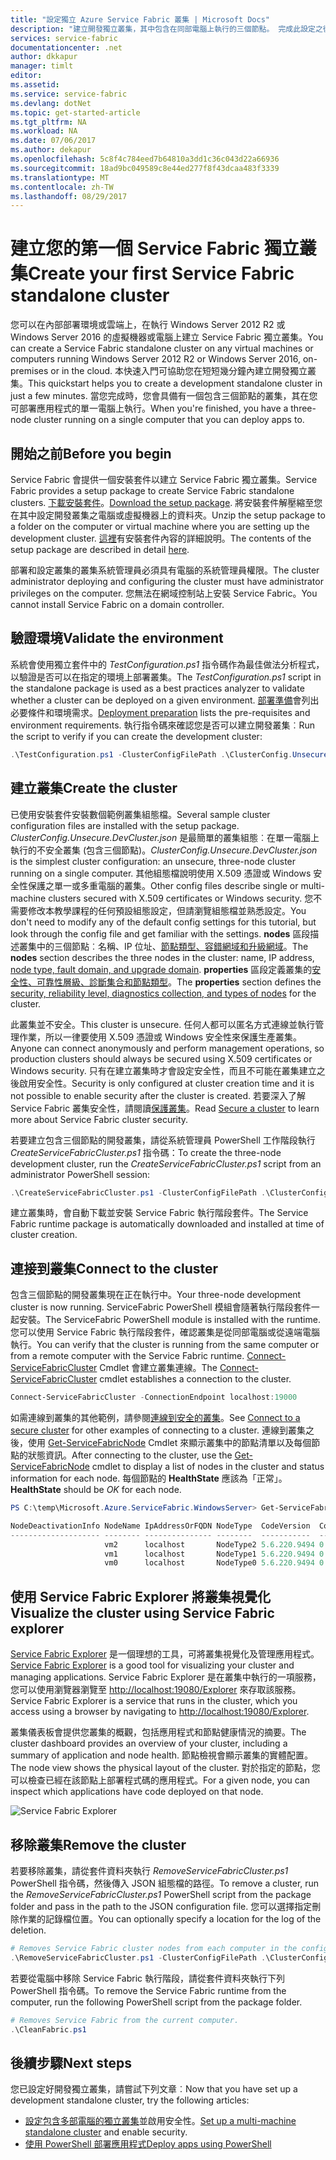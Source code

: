 ```yaml
---
title: "設定獨立 Azure Service Fabric 叢集 | Microsoft Docs"
description: "建立開發獨立叢集，其中包含在同部電腦上執行的三個節點。 完成此設定之後，您就可以開始建立包含多部電腦的叢集。"
services: service-fabric
documentationcenter: .net
author: dkkapur
manager: timlt
editor: 
ms.assetid: 
ms.service: service-fabric
ms.devlang: dotNet
ms.topic: get-started-article
ms.tgt_pltfrm: NA
ms.workload: NA
ms.date: 07/06/2017
ms.author: dekapur
ms.openlocfilehash: 5c8f4c784eed7b64810a3dd1c36c043d22a66936
ms.sourcegitcommit: 18ad9bc049589c8e44ed277f8f43dcaa483f3339
ms.translationtype: MT
ms.contentlocale: zh-TW
ms.lasthandoff: 08/29/2017
---
```

# <a name="create-your-first-service-fabric-standalone-cluster"></a><span data-ttu-id="6f671-104">建立您的第一個 Service Fabric 獨立叢集</span><span class="sxs-lookup"><span data-stu-id="6f671-104">Create your first Service Fabric standalone cluster</span></span>
<span data-ttu-id="6f671-105">您可以在內部部署環境或雲端上，在執行 Windows Server 2012 R2 或 Windows Server 2016 的虛擬機器或電腦上建立 Service Fabric 獨立叢集。</span><span class="sxs-lookup"><span data-stu-id="6f671-105">You can create a Service Fabric standalone cluster on any virtual machines or computers running Windows Server 2012 R2 or Windows Server 2016, on-premises or in the cloud.</span></span> <span data-ttu-id="6f671-106">本快速入門可協助您在短短幾分鐘內建立開發獨立叢集。</span><span class="sxs-lookup"><span data-stu-id="6f671-106">This quickstart helps you to create a development standalone cluster in just a few minutes.</span></span>  <span data-ttu-id="6f671-107">當您完成時，您會具備有一個包含三個節點的叢集，其在您可部署應用程式的單一電腦上執行。</span><span class="sxs-lookup"><span data-stu-id="6f671-107">When you're finished, you have a three-node cluster running on a single computer that you can deploy apps to.</span></span>

## <a name="before-you-begin"></a><span data-ttu-id="6f671-108">開始之前</span><span class="sxs-lookup"><span data-stu-id="6f671-108">Before you begin</span></span>
<span data-ttu-id="6f671-109">Service Fabric 會提供一個安裝套件以建立 Service Fabric 獨立叢集。</span><span class="sxs-lookup"><span data-stu-id="6f671-109">Service Fabric provides a setup package to create Service Fabric standalone clusters.</span></span>  <span data-ttu-id="6f671-110">[下載安裝套件](http://go.microsoft.com/fwlink/?LinkId=730690)。</span><span class="sxs-lookup"><span data-stu-id="6f671-110">[Download the setup package](http://go.microsoft.com/fwlink/?LinkId=730690).</span></span>  <span data-ttu-id="6f671-111">將安裝套件解壓縮至您在其中設定開發叢集之電腦或虛擬機器上的資料夾。</span><span class="sxs-lookup"><span data-stu-id="6f671-111">Unzip the setup package to a folder on the computer or virtual machine where you are setting up the development cluster.</span></span>  <span data-ttu-id="6f671-112">[這裡](service-fabric-cluster-standalone-package-contents.md)有安裝套件內容的詳細說明。</span><span class="sxs-lookup"><span data-stu-id="6f671-112">The contents of the setup package are described in detail [here](service-fabric-cluster-standalone-package-contents.md).</span></span>

<span data-ttu-id="6f671-113">部署和設定叢集的叢集系統管理員必須具有電腦的系統管理員權限。</span><span class="sxs-lookup"><span data-stu-id="6f671-113">The cluster administrator deploying and configuring the cluster must have administrator privileges on the computer.</span></span> <span data-ttu-id="6f671-114">您無法在網域控制站上安裝 Service Fabric。</span><span class="sxs-lookup"><span data-stu-id="6f671-114">You cannot install Service Fabric on a domain controller.</span></span>

## <a name="validate-the-environment"></a><span data-ttu-id="6f671-115">驗證環境</span><span class="sxs-lookup"><span data-stu-id="6f671-115">Validate the environment</span></span>
<span data-ttu-id="6f671-116">系統會使用獨立套件中的 *TestConfiguration.ps1* 指令碼作為最佳做法分析程式，以驗證是否可以在指定的環境上部署叢集。</span><span class="sxs-lookup"><span data-stu-id="6f671-116">The *TestConfiguration.ps1* script in the standalone package is used as a best practices analyzer to validate whether a cluster can be deployed on a given environment.</span></span> <span data-ttu-id="6f671-117">[部署準備](service-fabric-cluster-standalone-deployment-preparation.md)會列出必要條件和環境需求。</span><span class="sxs-lookup"><span data-stu-id="6f671-117">[Deployment preparation](service-fabric-cluster-standalone-deployment-preparation.md) lists the pre-requisites and environment requirements.</span></span> <span data-ttu-id="6f671-118">執行指令碼來確認您是否可以建立開發叢集︰</span><span class="sxs-lookup"><span data-stu-id="6f671-118">Run the script to verify if you can create the development cluster:</span></span>

```powershell
.\TestConfiguration.ps1 -ClusterConfigFilePath .\ClusterConfig.Unsecure.DevCluster.json
```
## <a name="create-the-cluster"></a><span data-ttu-id="6f671-119">建立叢集</span><span class="sxs-lookup"><span data-stu-id="6f671-119">Create the cluster</span></span>
<span data-ttu-id="6f671-120">已使用安裝套件安裝數個範例叢集組態檔。</span><span class="sxs-lookup"><span data-stu-id="6f671-120">Several sample cluster configuration files are installed with the setup package.</span></span> <span data-ttu-id="6f671-121">*ClusterConfig.Unsecure.DevCluster.json* 是最簡單的叢集組態︰在單一電腦上執行的不安全叢集 (包含三個節點)。</span><span class="sxs-lookup"><span data-stu-id="6f671-121">*ClusterConfig.Unsecure.DevCluster.json* is the simplest cluster configuration: an unsecure, three-node cluster running on a single computer.</span></span>  <span data-ttu-id="6f671-122">其他組態檔說明使用 X.509 憑證或 Windows 安全性保護之單一或多重電腦的叢集。</span><span class="sxs-lookup"><span data-stu-id="6f671-122">Other config files describe single or multi-machine clusters secured with X.509 certificates or Windows security.</span></span>  <span data-ttu-id="6f671-123">您不需要修改本教學課程的任何預設組態設定，但請瀏覽組態檔並熟悉設定。</span><span class="sxs-lookup"><span data-stu-id="6f671-123">You don't need to modify any of the default config settings for this tutorial, but look through the config file and get familiar with the settings.</span></span>  <span data-ttu-id="6f671-124">**nodes** 區段描述叢集中的三個節點︰名稱、IP 位址、[節點類型、容錯網域和升級網域](service-fabric-cluster-manifest.md#nodes-on-the-cluster)。</span><span class="sxs-lookup"><span data-stu-id="6f671-124">The **nodes** section describes the three nodes in the cluster: name, IP address, [node type, fault domain, and upgrade domain](service-fabric-cluster-manifest.md#nodes-on-the-cluster).</span></span>  <span data-ttu-id="6f671-125">**properties** 區段定義叢集的[安全性、可靠性層級、診斷集合和節點類型](service-fabric-cluster-manifest.md#cluster-properties)。</span><span class="sxs-lookup"><span data-stu-id="6f671-125">The **properties** section defines the [security, reliability level, diagnostics collection, and types of nodes](service-fabric-cluster-manifest.md#cluster-properties) for the cluster.</span></span>

<span data-ttu-id="6f671-126">此叢集並不安全。</span><span class="sxs-lookup"><span data-stu-id="6f671-126">This cluster is unsecure.</span></span>  <span data-ttu-id="6f671-127">任何人都可以匿名方式連線並執行管理作業，所以一律要使用 X.509 憑證或 Windows 安全性來保護生產叢集。</span><span class="sxs-lookup"><span data-stu-id="6f671-127">Anyone can connect anonymously and perform management operations, so production clusters should always be secured using X.509 certificates or Windows security.</span></span>  <span data-ttu-id="6f671-128">只有在建立叢集時才會設定安全性，而且不可能在叢集建立之後啟用安全性。</span><span class="sxs-lookup"><span data-stu-id="6f671-128">Security is only configured at cluster creation time and it is not possible to enable security after the cluster is created.</span></span>  <span data-ttu-id="6f671-129">若要深入了解 Service Fabric 叢集安全性，請閱讀[保護叢集](service-fabric-cluster-security.md)。</span><span class="sxs-lookup"><span data-stu-id="6f671-129">Read [Secure a cluster](service-fabric-cluster-security.md) to learn more about Service Fabric cluster security.</span></span>  

<span data-ttu-id="6f671-130">若要建立包含三個節點的開發叢集，請從系統管理員 PowerShell 工作階段執行 *CreateServiceFabricCluster.ps1* 指令碼：</span><span class="sxs-lookup"><span data-stu-id="6f671-130">To create the three-node development cluster, run the *CreateServiceFabricCluster.ps1* script from an administrator PowerShell session:</span></span>

```powershell
.\CreateServiceFabricCluster.ps1 -ClusterConfigFilePath .\ClusterConfig.Unsecure.DevCluster.json -AcceptEULA
```

<span data-ttu-id="6f671-131">建立叢集時，會自動下載並安裝 Service Fabric 執行階段套件。</span><span class="sxs-lookup"><span data-stu-id="6f671-131">The Service Fabric runtime package is automatically downloaded and installed at time of cluster creation.</span></span>

## <a name="connect-to-the-cluster"></a><span data-ttu-id="6f671-132">連接到叢集</span><span class="sxs-lookup"><span data-stu-id="6f671-132">Connect to the cluster</span></span>
<span data-ttu-id="6f671-133">包含三個節點的開發叢集現在正在執行中。</span><span class="sxs-lookup"><span data-stu-id="6f671-133">Your three-node development cluster is now running.</span></span> <span data-ttu-id="6f671-134">ServiceFabric PowerShell 模組會隨著執行階段套件一起安裝。</span><span class="sxs-lookup"><span data-stu-id="6f671-134">The ServiceFabric PowerShell module is installed with the runtime.</span></span>  <span data-ttu-id="6f671-135">您可以使用 Service Fabric 執行階段套件，確認叢集是從同部電腦或從遠端電腦執行。</span><span class="sxs-lookup"><span data-stu-id="6f671-135">You can verify that the cluster is running from the same computer or from a remote computer with the Service Fabric runtime.</span></span>  <span data-ttu-id="6f671-136">[Connect-ServiceFabricCluster](/powershell/module/servicefabric/connect-servicefabriccluster?view=azureservicefabricps) Cmdlet 會建立叢集連線。</span><span class="sxs-lookup"><span data-stu-id="6f671-136">The [Connect-ServiceFabricCluster](/powershell/module/servicefabric/connect-servicefabriccluster?view=azureservicefabricps) cmdlet establishes a connection to the cluster.</span></span>   

```powershell
Connect-ServiceFabricCluster -ConnectionEndpoint localhost:19000
```
<span data-ttu-id="6f671-137">如需連線到叢集的其他範例，請參閱[連線到安全的叢集](service-fabric-connect-to-secure-cluster.md)。</span><span class="sxs-lookup"><span data-stu-id="6f671-137">See [Connect to a secure cluster](service-fabric-connect-to-secure-cluster.md) for other examples of connecting to a cluster.</span></span> <span data-ttu-id="6f671-138">連線到叢集之後，使用 [Get-ServiceFabricNode](/powershell/module/servicefabric/get-servicefabricnode?view=azureservicefabricps) Cmdlet 來顯示叢集中的節點清單以及每個節點的狀態資訊。</span><span class="sxs-lookup"><span data-stu-id="6f671-138">After connecting to the cluster, use the [Get-ServiceFabricNode](/powershell/module/servicefabric/get-servicefabricnode?view=azureservicefabricps) cmdlet to display a list of nodes in the cluster and status information for each node.</span></span> <span data-ttu-id="6f671-139">每個節點的 **HealthState** 應該為「正常」。</span><span class="sxs-lookup"><span data-stu-id="6f671-139">**HealthState** should be *OK* for each node.</span></span>

```powershell
PS C:\temp\Microsoft.Azure.ServiceFabric.WindowsServer> Get-ServiceFabricNode |Format-Table

NodeDeactivationInfo NodeName IpAddressOrFQDN NodeType  CodeVersion  ConfigVersion NodeStatus NodeUpTime NodeDownTime HealthState
-------------------- -------- --------------- --------  -----------  ------------- ---------- ---------- ------------ -----------
                     vm2      localhost       NodeType2 5.6.220.9494 0                     Up 00:03:38   00:00:00              OK
                     vm1      localhost       NodeType1 5.6.220.9494 0                     Up 00:03:38   00:00:00              OK
                     vm0      localhost       NodeType0 5.6.220.9494 0                     Up 00:02:43   00:00:00              OK
```

## <a name="visualize-the-cluster-using-service-fabric-explorer"></a><span data-ttu-id="6f671-140">使用 Service Fabric Explorer 將叢集視覺化</span><span class="sxs-lookup"><span data-stu-id="6f671-140">Visualize the cluster using Service Fabric explorer</span></span>
<span data-ttu-id="6f671-141">[Service Fabric Explorer](service-fabric-visualizing-your-cluster.md) 是一個理想的工具，可將叢集視覺化及管理應用程式。</span><span class="sxs-lookup"><span data-stu-id="6f671-141">[Service Fabric Explorer](service-fabric-visualizing-your-cluster.md) is a good tool for visualizing your cluster and managing applications.</span></span>  <span data-ttu-id="6f671-142">Service Fabric Explorer 是在叢集中執行的一項服務，您可以使用瀏覽器瀏覽至 [http://localhost:19080/Explorer](http://localhost:19080/Explorer) 來存取該服務。</span><span class="sxs-lookup"><span data-stu-id="6f671-142">Service Fabric Explorer is a service that runs in the cluster, which you access using a browser by navigating to [http://localhost:19080/Explorer](http://localhost:19080/Explorer).</span></span> 

<span data-ttu-id="6f671-143">叢集儀表板會提供您叢集的概觀，包括應用程式和節點健康情況的摘要。</span><span class="sxs-lookup"><span data-stu-id="6f671-143">The cluster dashboard provides an overview of your cluster, including a summary of application and node health.</span></span> <span data-ttu-id="6f671-144">節點檢視會顯示叢集的實體配置。</span><span class="sxs-lookup"><span data-stu-id="6f671-144">The node view shows the physical layout of the cluster.</span></span> <span data-ttu-id="6f671-145">對於指定的節點，您可以檢查已經在該節點上部署程式碼的應用程式。</span><span class="sxs-lookup"><span data-stu-id="6f671-145">For a given node, you can inspect which applications have code deployed on that node.</span></span>

![Service Fabric Explorer][service-fabric-explorer]

## <a name="remove-the-cluster"></a><span data-ttu-id="6f671-147">移除叢集</span><span class="sxs-lookup"><span data-stu-id="6f671-147">Remove the cluster</span></span>
<span data-ttu-id="6f671-148">若要移除叢集，請從套件資料夾執行 *RemoveServiceFabricCluster.ps1* PowerShell 指令碼，然後傳入 JSON 組態檔的路徑。</span><span class="sxs-lookup"><span data-stu-id="6f671-148">To remove a cluster, run the *RemoveServiceFabricCluster.ps1* PowerShell script from the package folder and pass in the path to the JSON configuration file.</span></span> <span data-ttu-id="6f671-149">您可以選擇指定刪除作業的記錄檔位置。</span><span class="sxs-lookup"><span data-stu-id="6f671-149">You can optionally specify a location for the log of the deletion.</span></span>

```powershell
# Removes Service Fabric cluster nodes from each computer in the configuration file.
.\RemoveServiceFabricCluster.ps1 -ClusterConfigFilePath .\ClusterConfig.Unsecure.DevCluster.json -Force
```

<span data-ttu-id="6f671-150">若要從電腦中移除 Service Fabric 執行階段，請從套件資料夾執行下列 PowerShell 指令碼。</span><span class="sxs-lookup"><span data-stu-id="6f671-150">To remove the Service Fabric runtime from the computer, run the following PowerShell script from the package folder.</span></span>

```powershell
# Removes Service Fabric from the current computer.
.\CleanFabric.ps1
```

## <a name="next-steps"></a><span data-ttu-id="6f671-151">後續步驟</span><span class="sxs-lookup"><span data-stu-id="6f671-151">Next steps</span></span>
<span data-ttu-id="6f671-152">您已設定好開發獨立叢集，請嘗試下列文章︰</span><span class="sxs-lookup"><span data-stu-id="6f671-152">Now that you have set up a development standalone cluster, try the following articles:</span></span>
* <span data-ttu-id="6f671-153">[設定包含多部電腦的獨立叢集](service-fabric-cluster-creation-for-windows-server.md)並啟用安全性。</span><span class="sxs-lookup"><span data-stu-id="6f671-153">[Set up a multi-machine standalone cluster](service-fabric-cluster-creation-for-windows-server.md) and enable security.</span></span>
* [<span data-ttu-id="6f671-154">使用 PowerShell 部署應用程式</span><span class="sxs-lookup"><span data-stu-id="6f671-154">Deploy apps using PowerShell</span></span>](service-fabric-deploy-remove-applications.md)

[service-fabric-explorer]: ./media/service-fabric-get-started-standalone-cluster/sfx.png
